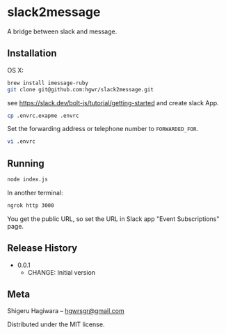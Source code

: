 # slack2message

A bridge between slack and message.

## Installation

OS X:

```sh
brew install imessage-ruby
git clone git@github.com:hgwr/slack2message.git
```

see https://slack.dev/bolt-js/tutorial/getting-started and create slack App.

```sh
cp .envrc.exapme .envrc
```

Set the forwarding address or telephone number to `FORWARDED_FOR`.

```sh
vi .envrc
```

## Running

```sh
node index.js
```

In another terminal:

```sh
ngrok http 3000
```

You get the public URL, so set the URL in Slack app "Event Subscriptions" page.

## Release History

* 0.0.1
    * CHANGE: Initial version

## Meta

Shigeru Hagiwara – hgwrsgr@gmail.com

Distributed under the MIT license.
